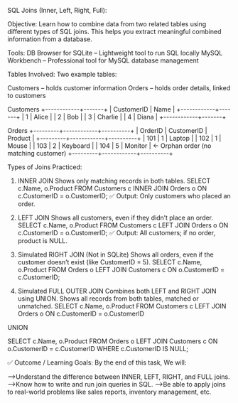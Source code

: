 SQL Joins (Inner, Left, Right, Full):

Objective:
Learn how to combine data from two related tables using different types of SQL joins. This helps you extract meaningful combined information from a database.

Tools:
DB Browser for SQLite – Lightweight tool to run SQL locally
MySQL Workbench – Professional tool for MySQL database management

Tables Involved:
Two example tables:

Customers – holds customer information
Orders – holds order details, linked to customers


Customers
+------------+-------+
| CustomerID | Name  |
+------------+-------+
| 1          | Alice |
| 2          | Bob   |
| 3          | Charlie |
| 4          | Diana |
+------------+-------+

Orders
+---------+------------+----------+
| OrderID | CustomerID | Product  |
+---------+------------+----------+
| 101     | 1          | Laptop   |
| 102     | 1          | Mouse    |
| 103     | 2          | Keyboard |
| 104     | 5          | Monitor  | ← Orphan order (no matching customer)
+---------+------------+----------+

Types of Joins Practiced:
1. INNER JOIN
Shows only matching records in both tables.
SELECT c.Name, o.Product
FROM Customers c
INNER JOIN Orders o ON c.CustomerID = o.CustomerID;
✅ Output: Only customers who placed an order.

2. LEFT JOIN
Shows all customers, even if they didn’t place an order.
SELECT c.Name, o.Product
FROM Customers c
LEFT JOIN Orders o ON c.CustomerID = o.CustomerID;
✅ Output: All customers; if no order, product is NULL.

3. Simulated RIGHT JOIN (Not in SQLite)
Shows all orders, even if the customer doesn’t exist (like CustomerID = 5).
SELECT c.Name, o.Product
FROM Orders o
LEFT JOIN Customers c ON o.CustomerID = c.CustomerID;

4. Simulated FULL OUTER JOIN
Combines both LEFT and RIGHT JOIN using UNION.
Shows all records from both tables, matched or unmatched.
SELECT c.Name, o.Product
FROM Customers c
LEFT JOIN Orders o ON c.CustomerID = o.CustomerID

UNION

SELECT c.Name, o.Product
FROM Orders o
LEFT JOIN Customers c ON o.CustomerID = c.CustomerID
WHERE c.CustomerID IS NULL;

✅ Outcome / Learning Goals:
By the end of this task, We will:

-->Understand the difference between INNER, LEFT, RIGHT, and FULL joins.
-->Know how to write and run join queries in SQL.
-->Be able to apply joins to real-world problems like sales reports, inventory management, etc.
